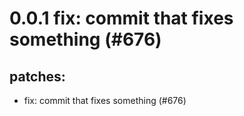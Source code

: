 # 0.0.1 fix: commit that fixes something (#676)

## patches:
* fix: commit that fixes something (#676)

